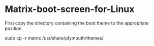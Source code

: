 # Matrix-boot-screen-for-Linux

First copy the directory containing the boot theme to the appropriate position

sudo cp -r matrix /usr/share/plymouth/themes/



